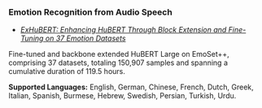 ### Emotion Recognition from Audio Speech

- [_ExHuBERT: Enhancing HuBERT Through Block Extension and Fine-Tuning on 37 Emotion Datasets_](https://huggingface.co/amiriparian/ExHuBERT)
  
Fine-tuned and backbone extended HuBERT Large on EmoSet++, comprising 37 datasets, totaling 150,907 samples and spanning a cumulative duration of 119.5 hours.

**Supported Languages:** English, German, Chinese, French, Dutch, Greek, Italian, Spanish, Burmese, Hebrew, Swedish, Persian, Turkish, Urdu.




